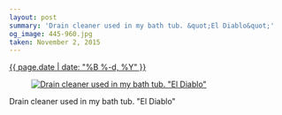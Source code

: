 ```yaml
---
layout: post
summary: 'Drain cleaner used in my bath tub. &quot;El Diablo&quot;'
og_image: 445-960.jpg
taken: November 2, 2015
---
```


<div class="post">
 <time>
  <a href="/445">
   {{ page.date | date: "%B %-d, %Y" }}
  </a>
 </time>
 <a href="/445">
  <figure data-taken="11/2/2015">
   <img alt='Drain cleaner used in my bath tub. "El Diablo"' sizes="(min-width: 700px) 50vw, calc(100vw - 2rem)" src="{{ site.assets_url }}/445-480.jpg" srcset="{{ site.assets_url }}/445-960.jpg 960w, {{ site.assets_url }}/445-720.jpg 720w, {{ site.assets_url }}/445-480.jpg 480w, {{ site.assets_url }}/445-240.jpg 240w"/>
  </figure>
 </a>
 <span>
  Drain cleaner used in my bath tub. "El Diablo"
 </span>
</div>
